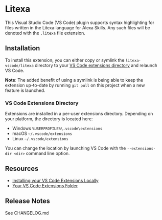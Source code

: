 # Litexa

This Visual Studio Code (VS Code) plugin supports syntax highlighting for files written in the Litexa language for Alexa 
Skills. Any such files will be denoted with the `.litexa` file extension.

## Installation

To install this extension, you can either copy or symlink the `litexa-vscode/litexa` directory to your 
[VS Code extensions directory](#vs-code-extensions-directory) and relaunch VS Code.

**Note**: The added benefit of using a symlink is being able to keep the extension up-to-date by running `git pull` on this project when a
new feature is launched.

### VS Code Extensions Directory
Extensions are installed in a per-user extensions directory. Depending on your platform, the directory is located here:

* Windows `%USERPROFILE%\.vscode\extensions`
* macOS `~/.vscode/extensions`
* Linux `~/.vscode/extensions`

You can change the location by launching VS Code with the `--extensions-dir <dir>` command line option.

## Resources

* [Installing your VS Code Extensions Locally](https://vscode-docs.readthedocs.io/en/stable/extensions/example-hello-world/#installing-your-extension-locally)
* [Your VS Code Extensions Folder](https://vscode-docs.readthedocs.io/en/stable/extensions/install-extension/#your-extensions-folder)

## Release Notes

See CHANGELOG.md
